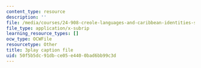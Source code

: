 ```yaml
---
content_type: resource
description: ''
file: /media/courses/24-908-creole-languages-and-caribbean-identities-spring-2017/50f5b5dc91dbce05e4400bad6bb99c3d_z_YXJLMpxoM.srt
file_type: application/x-subrip
learning_resource_types: []
ocw_type: OCWFile
resourcetype: Other
title: 3play caption file
uid: 50f5b5dc-91db-ce05-e440-0bad6bb99c3d
---
```

